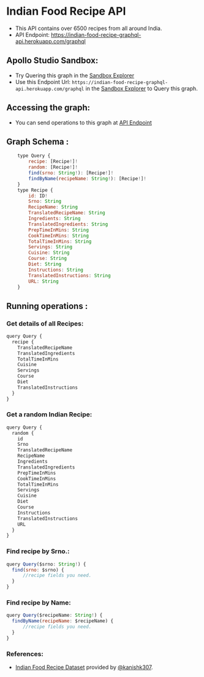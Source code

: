 
# Indian Food Recipe API
- This API contains over 6500 recipes from all around India.
- API Endpoint: https://indian-food-recipe-graphql-api.herokuapp.com/graphql 

## Apollo Studio Sandbox:
- Try Quering this graph in the [Sandbox Explorer](https://studio.apollographql.com/sandbox/explorer) 
- Use this Endpoint Url: ```https://indian-food-recipe-graphql-api.herokuapp.com/graphql``` in the [Sandbox Explorer](https://studio.apollographql.com/sandbox/explorer) to Query this graph.


## Accessing the graph:
- You can send operations to this graph at [API Endpoint](https://indian-food-recipe-graphql-api.herokuapp.com/graphql)

## Graph Schema :
```js
    type Query {
        recipe: [Recipe!]!
        random: [Recipe!]!
        find(srno: String!): [Recipe!]!
        findByName(recipeName: String!): [Recipe!]!
    }
    type Recipe {
        id: ID!
        Srno: String
        RecipeName: String
        TranslatedRecipeName: String
        Ingredients: String
        TranslatedIngredients: String
        PrepTimeInMins: String
        CookTimeInMins: String
        TotalTimeInMins: String
        Servings: String
        Cuisine: String
        Course: String
        Diet: String
        Instructions: String
        TranslatedInstructions: String
        URL: String
    }
```

## Running operations :
### Get details of all Recipes:

```js
query Query {
  recipe {
    TranslatedRecipeName
    TranslatedIngredients
    TotalTimeInMins
    Cuisine
    Servings
    Course
    Diet
    TranslatedInstructions
  }
}
```

### Get a random Indian Recipe:

```js
query Query {
  random {
    id
    Srno
    TranslatedRecipeName
    RecipeName
    Ingredients
    TranslatedIngredients
    PrepTimeInMins
    CookTimeInMins
    TotalTimeInMins
    Servings
    Cuisine
    Diet
    Course
    Instructions
    TranslatedInstructions
    URL
  }
}
```
### Find recipe by Srno.:

```js
query Query($srno: String!) {
  find(srno: $srno) {
      //recipe fields you need.
  }
}
```
### Find recipe by Name:

```js
query Query($recipeName: String!) {
  findByName(recipeName: $recipeName) { 
      //recipe fields you need.
  }
}
```

### References:
- [Indian Food Recipe Dataset](https://www.kaggle.com/kanishk307/6000-indian-food-recipes-dataset) provided by [@kanishk307](https://github.com/kanishk307).
